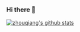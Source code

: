 ### Hi there 👋

<!--
**hadron404/hadron404** is a ✨ _special_ ✨ repository because its `README.md` (this file) appears on your GitHub profile.

Here are some ideas to get you started:

- 🔭 I’m currently working on ...
- 🌱 I’m currently learning ...
- 👯 I’m looking to collaborate on ...
- 🤔 I’m looking for help with ...
- 💬 Ask me about ...
- 📫 How to reach me: ...
- 😄 Pronouns: ...
- ⚡ Fun fact: ...
-->

[![zhouqiang's github stats](https://github-readme-stats.vercel.app/api?username=hadron404&theme=dark&show_icons=true)](https://github.com/hadron404)
